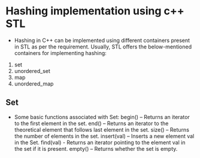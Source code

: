 # Hashing implementation using c++ STL

- Hashing in C++ can be implemented using different containers present in STL as per the requirement. Usually, STL offers the below-mentioned containers for implementing hashing:
1. set
1. unordered_set
1. map
1. unordered_map

## Set
- Some basic functions associated with Set:
begin() – Returns an iterator to the first element in the set.
end() – Returns an iterator to the theoretical element that follows last element in the set.
size() – Returns the number of elements in the set.
insert(val) – Inserts a new element val in the Set.
find(val) - Returns an iterator pointing to the element val in the set if it is present.
empty() – Returns whether the set is empty.
